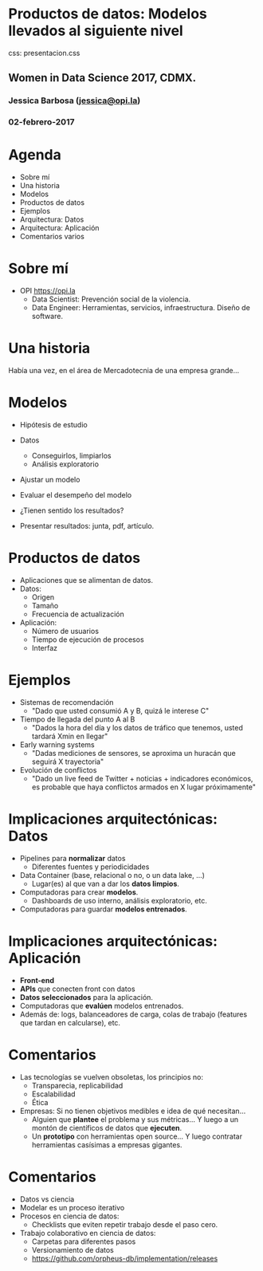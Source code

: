 Productos de datos: Modelos llevados al siguiente nivel
========================================================
css: presentacion.css
## Women in Data Science 2017, CDMX.
### Jessica Barbosa (jessica@opi.la)
### 02-febrero-2017

Agenda
========================================================

- Sobre mí
- Una historia
- Modelos
- Productos de datos
- Ejemplos
- Arquitectura: Datos
- Arquitectura: Aplicación
- Comentarios varios

Sobre mí
=======================================================
- OPI https://opi.la
  - Data Scientist: Prevención social de la violencia. 
  - Data Engineer: Herramientas, servicios, infraestructura. Diseño de software.

Una historia
=======================================================
Había una vez, en el área de Mercadotecnia de una empresa grande...

Modelos
=======================================================
- Hipótesis de estudio
- Datos
  - Conseguirlos, limpiarlos
  - Análisis exploratorio
- Ajustar un modelo
- Evaluar el desempeño del modelo
- ¿Tienen sentido los resultados?

- Presentar resultados: junta, pdf, artículo.

Productos de datos
=======================================================
- Aplicaciones que se alimentan de datos.
- Datos:
    - Origen
    - Tamaño
    - Frecuencia de actualización
- Aplicación:
    - Número de usuarios
    - Tiempo de ejecución de procesos
    - Interfaz

Ejemplos
=======================================================
- Sistemas de recomendación
  - "Dado que usted consumió A y B, quizá le interese C"
- Tiempo de llegada del punto A al B
  - "Dados la hora del día y los datos de tráfico que tenemos, usted tardará Xmin en llegar"
- Early warning systems
  - "Dadas mediciones de sensores, se aproxima un huracán que seguirá X trayectoria"
- Evolución de conflictos
  - "Dado un live feed de Twitter + noticias + indicadores económicos, es probable que haya conflictos armados en X lugar próximamente"


Implicaciones arquitectónicas: Datos
======================================================
- Pipelines para **normalizar** datos
  - Diferentes fuentes y periodicidades
- Data Container (base, relacional o no, o un data lake, ...)
  - Lugar(es) al que van a dar los **datos limpios**.
- Computadoras para crear **modelos**.
  - Dashboards de uso interno, análisis exploratorio, etc.
- Computadoras para guardar **modelos entrenados**.


Implicaciones arquitectónicas: Aplicación
======================================================
- **Front-end**
- **APIs** que conecten front con datos
- **Datos seleccionados** para la aplicación.
- Computadoras que **evalúen** modelos entrenados.
- Además de: logs, balanceadores de carga, colas de trabajo (features que tardan en calcularse), etc.


Comentarios
=======================================================
- Las tecnologías se vuelven obsoletas, los principios no:
  - Transparecia, replicabilidad
  - Escalabilidad
  - Ética
- Empresas: Si no tienen objetivos medibles e idea de qué necesitan...
  - Alguien que **plantee** el problema y sus métricas... Y luego a un montón de científicos de datos que **ejecuten**.
  - Un **prototipo** con herramientas open source... Y luego contratar herramientas casísimas a empresas gigantes.


Comentarios
=======================================================
- Datos vs ciencia
- Modelar es un proceso iterativo 
- Procesos en ciencia de datos:
  - Checklists que eviten repetir trabajo desde el paso cero.
- Trabajo colaborativo en ciencia de datos:
  - Carpetas para diferentes pasos
  - Versionamiento de datos
  - https://github.com/orpheus-db/implementation/releases
  
